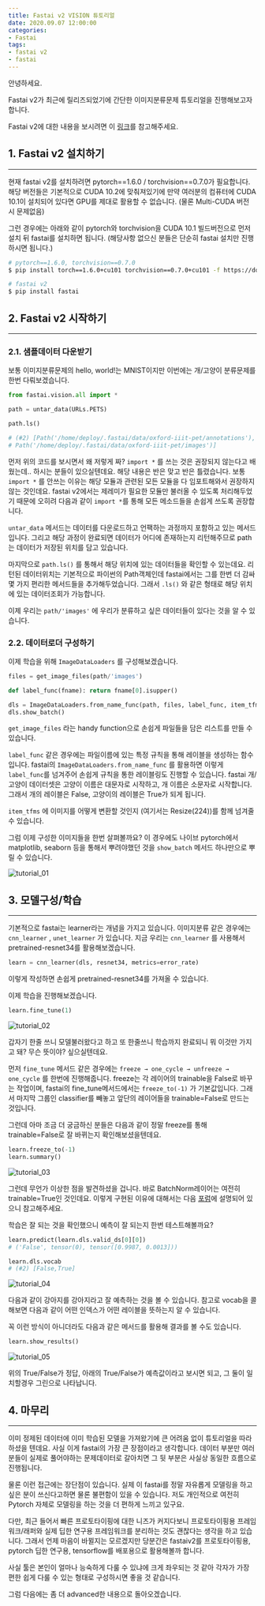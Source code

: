 ```yaml
---
title: Fastai v2 VISION 튜토리얼
date: 2020.09.07 12:00:00
categories:
- Fastai
tags:
- fastai v2
- fastai
---
```



안녕하세요.

Fastai v2가 최근에 릴리즈되었기에 간단한 이미지분류문제 튜토리얼을 진행해보고자 합니다.

Fastai v2에 대한 내용을 보시려면 이 [링크](https://www.fast.ai/#fastai-v2)를 참고해주세요.

## 1. Fastai v2 설치하기

---

현재 fastai v2를 설치하려면 pytorch==1.6.0 / torchvision==0.7.0가 필요합니다. 해당 버전들은 기본적으로 CUDA 10.2에 맞춰져있기에 만약 여러분의 컴퓨터에 CUDA 10.1이 설치되어 있다면 GPU를 제대로 활용할 수 없습니다. (물론 Multi-CUDA 버전 시 문제없음)

그런 경우에는 아래와 같이 pytorch와 torchvision을 CUDA 10.1 빌드버전으로 먼저 설치 뒤 fastai를 설치하면 됩니다. (해당사항 없으신 분들은 단순히 fastai 설치만 진행하시면 됩니다.)

```bash
# pytorch==1.6.0, torchvision==0.7.0
$ pip install torch==1.6.0+cu101 torchvision==0.7.0+cu101 -f https://download.pytorch.org/whl/torch_stable.html

# fastai v2
$ pip install fastai
```

## 2. Fastai v2 시작하기

---

### 2.1. 샘플데이터 다운받기

보통 이미지분류문제의 hello, world!는 MNIST이지만 이번에는 개/고양이 분류문제를 한번 다뤄보겠습니다.

```python
from fastai.vision.all import *

path = untar_data(URLs.PETS)

path.ls()

# (#2) [Path('/home/deploy/.fastai/data/oxford-iiit-pet/annotations'),
# Path('/home/deploy/.fastai/data/oxford-iiit-pet/images')]
```

먼저 위의 코드를 보시면서 왜 저렇게 짜? `import *` 를 쓰는 것은 권장되지 않는다고 배웠는데.. 하시는 분들이 있으실텐데요. 해당 내용은 반은 맞고 반은 틀렸습니다. 보통 `import *` 를 안쓰는 이유는 해당 모듈과 관련된 모든 모듈을 다 임포트해와서 권장하지 않는 것인데요. fastai v2에서는 제레미가 필요한 모듈만 불러올 수 있도록 처리해두었기 때문에 오히려 다음과 같이 `import *`를 통해 모든 메소드들을 손쉽게 쓰도록 권장합니다.

`untar_data` 메서드는 데이터를 다운로드하고 언팩하는 과정까지 포함하고 있는 메서드입니다. 그리고 해당 과정이 완료되면 데이터가 어디에 존재하는지 리턴해주므로 path는 데이터가 저장된 위치를 담고 있습니다.

마지막으로 `path.ls()` 를 통해서 해당 위치에 있는 데이터들을 확인할 수 있는데요. 리턴된 데이터위치는 기본적으로 파이썬의 Path객체인데 fastai에서는 그를 한번 더 감싸 몇 가지 편리한 메서드들을 추가해두었습니다. 그래서 `.ls()` 와 같은 형태로 해당 위치에 있는 데이터조회가 가능합니다.

이제 우리는 `path/'images'` 에 우리가 분류하고 싶은 데이터들이 있다는 것을 알 수 있습니다.

### 2.2. 데이터로더 구성하기

이제 학습을 위해 `ImageDataLoaders` 를 구성해보겠습니다.

```python
files = get_image_files(path/'images')

def label_func(fname): return fname[0].isupper()

dls = ImageDataLoaders.from_name_func(path, files, label_func, item_tfms=Resize(224))
dls.show_batch()
```

`get_image_files` 라는 handy function으로 손쉽게 파일들을 담은 리스트를 만들 수 있습니다.

`label_func` 같은 경우에는 파일이름에 있는 특정 규칙을 통해 레이블을 생성하는 함수입니다. fastai의 `ImageDataLoaders.from_name_func` 를 활용하면 이렇게 `label_func`를 넘겨주어 손쉽게 규칙을 통한 레이블링도 진행할 수 있습니다. fastai 개/고양이 데이터셋은 고양이 이름은 대문자로 시작하고, 개 이름은 소문자로 시작합니다. 그래서 개의 레이블은 False, 고양이의 레이블은 True가 되게 됩니다.

`item_tfms` 에 이미지를 어떻게 변환할 것인지 (여기서는 Resize(224))를 함께 넘겨줄 수 있습니다.

그럼 이제 구성한 이미지들을 한번 살펴볼까요? 이 경우에도 나이브 pytorch에서 matplotlib, seaborn 등을 통해서 뿌려야했던 것을 `show_batch` 메서드 하나만으로 뿌릴 수 있습니다.

![tutorial_01](/images/post_img/fastaiv2_vision_tutorial_01.png)

## 3. 모델구성/학습

---

기본적으로 fastai는 learner라는 개념을 가지고 있습니다. 이미지분류 같은 경우에는 `cnn_learner` , `unet_learner` 가 있습니다. 지금 우리는 `cnn_learner` 를 사용해서 pretrained-resnet34를 활용해보겠습니다.

```python
learn = cnn_learner(dls, resnet34, metrics=error_rate)
```

이렇게 작성하면 손쉽게 pretrained-resnet34를 가져올 수 있습니다.

이제 학습을 진행해보겠습니다.

```python
learn.fine_tune(1)
```

![tutorial_02](/images/post_img/fastaiv2_vision_tutorial_02.png)

갑자기 한줄 쓰니 모델불러왔다고 하고 또 한줄쓰니 학습까지 완료되니 뭐 이것만 가지고 돼? 무슨 뜻이야? 싶으실텐데요.

먼저 `fine_tune` 메서드 같은 경우에는 `freeze → one_cycle → unfreeze → one_cycle` 를 한번에 진행해줍니다. freeze는 각 레이어의 trainable을  False로 바꾸는 작업이며, fastai의 fine_tune메서드에서는 `freeze_to(-1)` 가 기본값입니다. 그래서 마지막 그룹인 classifier를 빼놓고 앞단의 레이어들을 trainable=False로 만드는 것입니다.

그런데 아마 조금 더 궁금하신 분들은 다음과 같이 정말 freeze를 통해 trainable=False로 잘 바뀌는지 확인해보셨을텐데요.



```python
learn.freeze_to(-1)
learn.summary()
```

![tutorial_03](/images/post_img/fastaiv2_vision_tutorial_03.png)

그런데 무언가 이상한 점을 발견하셨을 겁니다. 바로 BatchNorm레이어는 여전히 trainable=True인 것인데요. 이렇게 구현된 이유에 대해서는 다음 [포럼](https://forums.fast.ai/t/why-are-batchnorm-layers-set-to-trainable-in-a-frozen-model/46560)에 설명되어 있으니 참고해주세요.

학습은 잘 되는 것을 확인했으니 예측이 잘 되는지 한번 테스트해볼까요?

```python
learn.predict(learn.dls.valid_ds[0][0])
# ('False', tensor(0), tensor([0.9987, 0.0013]))

learn.dls.vocab
# (#2) [False,True]
```

![tutorial_04](/images/post_img/fastaiv2_vision_tutorial_04.png)

다음과 같이 강아지를 강아지라고 잘 예측하는 것을 볼 수 있습니다. 참고로 vocab을 콜해보면 다음과 같이 어떤 인덱스가 어떤 레이블을 뜻하는지 알 수 있습니다.

꼭 이런 방식이 아니더라도 다음과 같은 메서드를 활용해 결과를 볼 수도 있습니다.

```python
learn.show_results()
```

![tutorial_05](/images/post_img/fastaiv2_vision_tutorial_05.png)

위의 True/False가 정답, 아래의 True/False가 예측값이라고 보시면 되고, 그 둘이 일치할경우 그린으로 나타납니다.

## 4. 마무리

---

이미 정제된 데이터에 이미 학습된 모델을 가져왔기에 큰 어려움 없이 튜토리얼을 따라하셨을 텐데요. 사실 이게 fastai의 가장 큰 장점이라고 생각합니다. 데이터 부분만 여러분들이 실제로 풀어야하는 문제데이터로 갈아치면 그 뒷 부분은 사실상 동일한 흐름으로 진행됩니다.

물론 이런 접근에는 장단점이 있습니다. 실제 이 fastai를 정말 자유롭게 모델링을 하고싶은 분이 쓰신다고하면 물론 불편함이 있을 수 있습니다. 저도 개인적으로 여전히 Pytorch 자체로 모델링을 하는 것을 더 편하게 느끼고 있구요.

다만, 최근 들어서 빠른 프로토타이핑에 대한 니즈가 커지다보니 프로토타이핑용 프레임워크/래퍼와 실제 딥한 연구용 프레임워크를 분리하는 것도 괜찮다는 생각을 하고 있습니다. 그래서 언제 마음이 바뀔지는 모르겠지만 당분간은 fastaiv2를 프로토타이핑용, pytorch 딥한 연구용, tensorflow를 배포용으로 활용해볼까 합니다.

사실 툴은 본인이 얼마나 능숙하게 다룰 수 있냐에 크게 좌우되는 것 같아 각자가 가장 편한 쉽게 다룰 수 있는 형태로 구성하시면 좋을 것 같습니다.

그럼 다음에는 좀 더 advanced한 내용으로 돌아오겠습니다.
